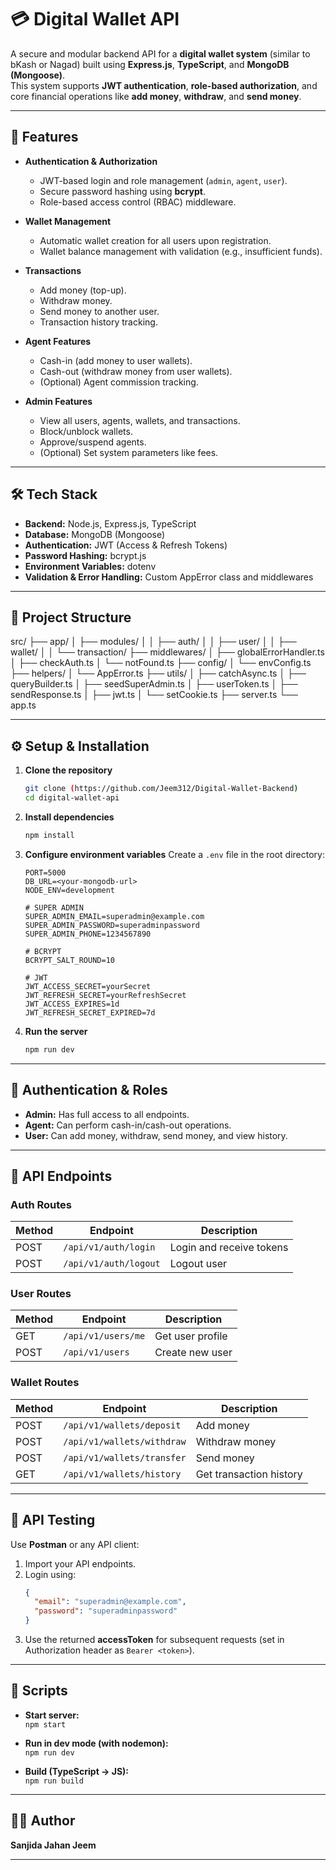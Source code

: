 # 💳 Digital Wallet API

A secure and modular backend API for a **digital wallet system** (similar to bKash or Nagad) built using **Express.js**, **TypeScript**, and **MongoDB (Mongoose)**.  
This system supports **JWT authentication**, **role-based authorization**, and core financial operations like **add money**, **withdraw**, and **send money**.

---

## 🚀 Features

- **Authentication & Authorization**
  - JWT-based login and role management (`admin`, `agent`, `user`).
  - Secure password hashing using **bcrypt**.
  - Role-based access control (RBAC) middleware.

- **Wallet Management**
  - Automatic wallet creation for all users upon registration.
  - Wallet balance management with validation (e.g., insufficient funds).

- **Transactions**
  - Add money (top-up).
  - Withdraw money.
  - Send money to another user.
  - Transaction history tracking.

- **Agent Features**
  - Cash-in (add money to user wallets).
  - Cash-out (withdraw money from user wallets).
  - (Optional) Agent commission tracking.

- **Admin Features**
  - View all users, agents, wallets, and transactions.
  - Block/unblock wallets.
  - Approve/suspend agents.
  - (Optional) Set system parameters like fees.

---

## 🛠 Tech Stack

- **Backend:** Node.js, Express.js, TypeScript
- **Database:** MongoDB (Mongoose)
- **Authentication:** JWT (Access & Refresh Tokens)
- **Password Hashing:** bcrypt.js
- **Environment Variables:** dotenv
- **Validation & Error Handling:** Custom AppError class and middlewares

---

## 📁 Project Structure

src/
├── app/
│   ├── modules/
│   │   ├── auth/
│   │   ├── user/
│   │   ├── wallet/
│   │   └── transaction/
├── middlewares/
│   ├── globalErrorHandler.ts
│   ├── checkAuth.ts
│   └── notFound.ts
├── config/
│   └── envConfig.ts
├── helpers/
│   └── AppError.ts
├── utils/
│   ├── catchAsync.ts
│   ├── queryBuilder.ts
│   ├── seedSuperAdmin.ts
│   ├── userToken.ts
│   ├── sendResponse.ts
│   ├── jwt.ts
│   └── setCookie.ts
├── server.ts
└── app.ts

---

## ⚙️ Setup & Installation

1. **Clone the repository**
   ```bash
   git clone (https://github.com/Jeem312/Digital-Wallet-Backend)
   cd digital-wallet-api
   ```

2. **Install dependencies**
   ```bash
   npm install
   ```

3. **Configure environment variables**
   Create a `.env` file in the root directory:
   ```env
   PORT=5000
   DB_URL=<your-mongodb-url>
   NODE_ENV=development

   # SUPER ADMIN
   SUPER_ADMIN_EMAIL=superadmin@example.com
   SUPER_ADMIN_PASSWORD=superadminpassword
   SUPER_ADMIN_PHONE=1234567890

   # BCRYPT
   BCRYPT_SALT_ROUND=10

   # JWT
   JWT_ACCESS_SECRET=yourSecret
   JWT_REFRESH_SECRET=yourRefreshSecret
   JWT_ACCESS_EXPIRES=1d
   JWT_REFRESH_SECRET_EXPIRED=7d
   ```

4. **Run the server**
   ```bash
   npm run dev
   ```

---

## 🔐 Authentication & Roles

- **Admin:** Has full access to all endpoints.
- **Agent:** Can perform cash-in/cash-out operations.
- **User:** Can add money, withdraw, send money, and view history.

---

## 📜 API Endpoints

### **Auth Routes**
| Method | Endpoint        | Description              |
|--------|-----------------|--------------------------|
| POST   | `/api/v1/auth/login`  | Login and receive tokens |
| POST   | `/api/v1/auth/logout` | Logout user            |

### **User Routes**
| Method | Endpoint               | Description         |
|--------|------------------------|---------------------|
| GET    | `/api/v1/users/me`     | Get user profile    |
| POST   | `/api/v1/users`        | Create new user     |

### **Wallet Routes**
| Method | Endpoint                | Description         |
|--------|-------------------------|---------------------|
| POST   | `/api/v1/wallets/deposit`  | Add money          |
| POST   | `/api/v1/wallets/withdraw` | Withdraw money     |
| POST   | `/api/v1/wallets/transfer` | Send money         |
| GET    | `/api/v1/wallets/history`  | Get transaction history |

---

## 🧪 API Testing

Use **Postman** or any API client:

1. Import your API endpoints.
2. Login using:
   ```json
   {
     "email": "superadmin@example.com",
     "password": "superadminpassword"
   }
   ```
3. Use the returned **accessToken** for subsequent requests (set in Authorization header as `Bearer <token>`).

---

## 📝 Scripts

- **Start server:**  
  `npm start`

- **Run in dev mode (with nodemon):**  
  `npm run dev`

- **Build (TypeScript → JS):**  
  `npm run build`

---





## 👨‍💻 Author

**Sanjida Jahan Jeem**  


---
